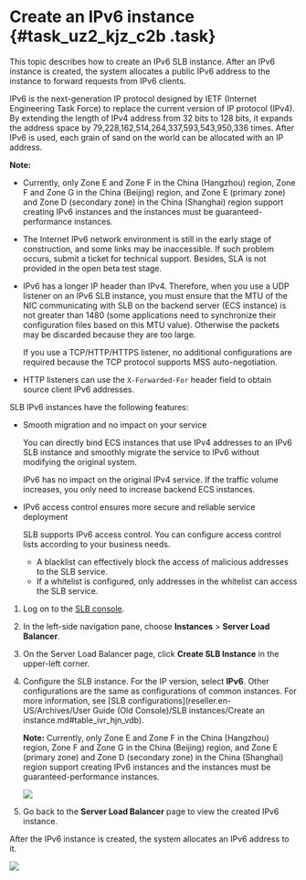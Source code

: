 # Create an IPv6 instance {#task_uz2_kjz_c2b .task}

This topic describes how to create an IPv6 SLB instance. After an IPv6 instance is created, the system allocates a public IPv6 address to the instance to forward requests from IPv6 clients.

IPv6 is the next-generation IP protocol designed by IETF \(Internet Engineering Task Force\) to replace the current version of IP protocol \(IPv4\). By extending the length of IPv4 address from 32 bits to 128 bits, it expands the address space by 79,228,162,514,264,337,593,543,950,336 times. After IPv6 is used, each grain of sand on the world can be allocated with an IP address.

**Note:** 

-   Currently, only Zone E and Zone F in the China \(Hangzhou\) region, Zone F and Zone G in the China \(Beijing\) region, and Zone E \(primary zone\) and Zone D \(secondary zone\) in the China \(Shanghai\) region support creating IPv6 instances and the instances must be guaranteed-performance instances.
-   The Internet IPv6 network environment is still in the early stage of construction, and some links may be inaccessible. If such problem occurs, submit a ticket for technical support. Besides, SLA is not provided in the open beta test stage.
-   IPv6 has a longer IP header than IPv4. Therefore, when you use a UDP listener on an IPv6 SLB instance, you must ensure that the MTU of the NIC communicating with SLB on the backend server \(ECS instance\) is not greater than 1480 \(some applications need to synchronize their configuration files based on this MTU value\). Otherwise the packets may be discarded because they are too large.

    If you use a TCP/HTTP/HTTPS listener, no additional configurations are required because the TCP protocol supports MSS auto-negotiation.

-   HTTP listeners can use the `X-Forwarded-For` header field to obtain source client IPv6 addresses.

SLB IPv6 instances have the following features:

-   Smooth migration and no impact on your service

    You can directly bind ECS instances that use IPv4 addresses to an IPv6 SLB instance and smoothly migrate the service to IPv6 without modifying the original system.

    IPv6 has no impact on the original IPv4 service. If the traffic volume increases, you only need to increase backend ECS instances.

-   IPv6 access control ensures more secure and reliable service deployment

    SLB supports IPv6 access control. You can configure access control lists according to your business needs.

    -   A blacklist can effectively block the access of malicious addresses to the SLB service.
    -   If a whitelist is configured, only addresses in the whitelist can access the SLB service.

1.  Log on to the [SLB console](https://partners-intl.aliyun.com/login-required#/slb).
2.  In the left-side navigation pane, choose **Instances** \> **Server Load Balancer**.
3.  On the Server Load Balancer page, click **Create SLB Instance** in the upper-left corner.
4.  Configure the SLB instance. For the IP version, select **IPv6**. Other configurations are the same as configurations of common instances. For more information, see [SLB configurations](reseller.en-US/Archives/User Guide (Old Console)/SLB instances/Create an instance.md#table_ivr_hjn_vdb).

    **Note:** Currently, only Zone E and Zone F in the China \(Hangzhou\) region, Zone F and Zone G in the China \(Beijing\) region, and Zone E \(primary zone\) and Zone D \(secondary zone\) in the China \(Shanghai\) region support creating IPv6 instances and the instances must be guaranteed-performance instances.

    ![](http://static-aliyun-doc.oss-cn-hangzhou.aliyuncs.com/assets/img/15645/15560895177308_en-US.png)

5.  Go back to the **Server Load Balancer** page to view the created IPv6 instance.

After the IPv6 instance is created, the system allocates an IPv6 address to it.

![](http://static-aliyun-doc.oss-cn-hangzhou.aliyuncs.com/assets/img/15645/15560895177309_en-US.png)

